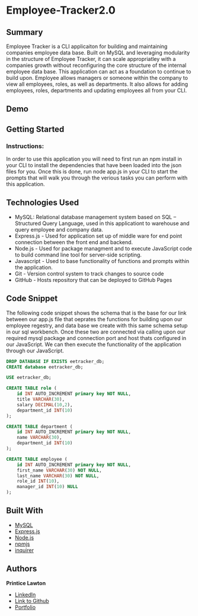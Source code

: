 # Employee-Tracker2.0


## Summary 
Employee Tracker is a CLI applicaiton for building and maintaining companies employee data base. Built on MySQL and leveraging modularity in the structure of Employee Tracker, it can scale appropriatley with a companies growth without reconfiguring the core structure of the internal employee data base. This application can act as a foundation to continue to build upon. Employee allows managers or someone within the company to view all employees, roles, as well as departments. It also allows for adding employees, roles, departments and updating employees all from your CLI.

## Demo


## Getting Started

### Instructions:
In order to use this application you will need to first run an npm install in your CLI to install the dependencies that have been loaded into the json files for you. Once this is done, run node app.js in your CLI to start the prompts that will walk you through the verious tasks you can perform with this application. 

 
## Technologies Used
- MySQL: Relational database management system based on SQL – Structured Query Language, used in this applicationt to warehouse and query employee and company data. 
- Express.js - Used for application set up of middle ware for end point connection between the front end and backend.
- Node.js - Used for package managment and to execute JavaScript code to build command line tool for server-side scripting.
- Javascript - Used to base functionality of functions and prompts within the application.
- Git - Version control system to track changes to source code
- GitHub - Hosts repository that can be deployed to GitHub Pages
 
## Code Snippet
The following code snippet shows the schema that is the base for our link between our app.js file that oeprates the functions for building upon our employee regestry, and data base we create with this same schema setup in our sql workbench. Once these two are connected via calling upon our required mysql package and connection port and host thats configured in our JavaScript. We can then execute the functionality of the application through our JavaScript.

```sql
DROP DATABASE IF EXISTS eetracker_db;
CREATE database eetracker_db;

USE eetracker_db;

CREATE TABLE role (
    id INT AUTO_INCREMENT primary key NOT NULL,
    title VARCHAR(30),
    salary DECIMAL(10,2),
    department_id INT(10)
);

CREATE TABLE department (
    id INT AUTO_INCREMENT primary key NOT NULL,
    name VARCHAR(30),
    department_id INT(10)
);

CREATE TABLE employee (
    id INT AUTO_INCREMENT primary key NOT NULL,
    first_name VARCHAR(30) NOT NULL,
    last_name VARCHAR(30) NOT NULL,
    role_id INT(10),
    manager_id INT(10) NULL
);

```

## Built With
* [MySQL](https://www.mysql.com/)
* [Express.js](https://expressjs.com/)
* [Node.js](https://nodejs.org/en/)
* [npmjs](https://docs.npmjs.com/)
* [inquirer](https://www.npmjs.com/package/inquirer)

## Authors

**Printice Lawton**
- [LinkedIn](https://www.linkedin.com/in/printicelawton/)
- [Link to Github](https://github.com/printicelawton)
- [Portfolio](https://printicelawton.github.io/professional_portfolio2/)
